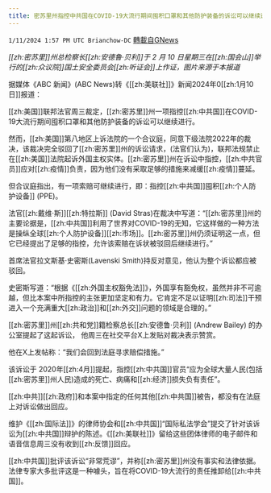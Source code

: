 ```yaml
---
title: 密苏里州指控中共国在COVID-19大流行期间囤积口罩和其他防护装备的诉讼可以继续进行
---
```

`1/11/2024 1:57 PM UTC Brianchow-DC` [轉載自GNews](https://gnews.org/articles/2208933)

*[[zh:密苏里]]州总检察长[[zh:安德鲁·贝利]]于 2 月 10 日星期三在[[zh:国会山]]举行的[[zh:众议院]]国土安全委员会[[zh:听证会]]上作证，图片来源于本报道*

据媒体《ABC 新闻》(ABC News)转《[[zh:美联社]]》新闻2024年0[[zh:1月10日]]报道：

[[zh:美国]]联邦法官周三裁定，[[zh:密苏里]]州一项指控[[zh:中共国]]在COVID-19大流行期间囤积口罩和其他防护装备的诉讼可以继续进行。

然而，[[zh:美国]]第八地区上诉法院的一个合议庭，同意下级法院2022年的裁决，该裁决完全驳回了[[zh:密苏里]]州的诉讼请求，(法官们认为)，联邦法规禁止在[[zh:美国]]法院起诉外国主权实体。[[zh:密苏里]]州在诉讼中指控，[[zh:中共官员]]应对[[zh:疫情]]负责，因为他们没有采取足够的措施来减缓[[zh:疫情]]蔓延。

但合议庭指出，有一项索赔可继续进行，即：指控[[zh:中共国]]囤积[[zh:个人防护设备]] (PPE)。

法官[[zh:戴维·斯]][[zh:特拉斯]] (David Stras)在裁决中写道：“[[zh:密苏里]]州的主要论据是，[[zh:中共国]]利用了世界对COVID-19的无知，它这样做的一种方法是操纵全球[[zh:个人防护设备]][[zh:市场]]。[[zh:密苏里]]州仍须证明这一点，但它已经提出了足够的指控，允许该索赔在诉状被驳回后继续进行。”

首席法官拉文斯基·史密斯(Lavenski Smith)持反对意见，他认为整个诉讼都应被驳回。

史密斯写道：“根据《[[zh:外国主权豁免法]]》，外国享有豁免权，虽然并非不可逾越，但比本案中所指控的主张更加坚定和有力。它肯定不足以证明[[zh:司法]]干预进入一个充满重大[[zh:政治]]和[[zh:外交]]问题的领域是合理的。”

[[zh:密苏里]]州[[zh:共和党]]籍检察总长[[zh:安德鲁·贝利]] (Andrew Bailey) 的办公室提起了这起诉讼， 他周三在社交平台X上发贴对裁决表示赞赏。

他在X上发帖称：“我们会回到法庭寻求赔偿措施。”

该诉讼于 2020年[[zh:4月]]提起，指控[[zh:中共国]]官员“应为全球大量人民(包括[[zh:密苏里]]州人民)造成的死亡、病痛和[[zh:经济]]损失负有责任”。

[[zh:中共]][[zh:政府]]和本案中指定的任何其他[[zh:中共国]]被告，都没有在法庭上对诉讼做出回应。

维护《[[zh:国际法]]》的律师协会和[[zh:中共国]]“国际私法学会”提交了针对该诉讼为[[zh:中共国]]辩护的陈述。《[[zh:美联社]]》留给这些团体律师的电子邮件和语音信息周三没有收到[[zh:反馈]]回应。

[[zh:中共国]]批评该诉讼“非常荒谬”，并称[[zh:密苏里]]州没有事实和法律依据。法律专家大多批评这是一种噱头，旨在将COVID-19大流行的责任推卸给[[zh:中共国]]。
